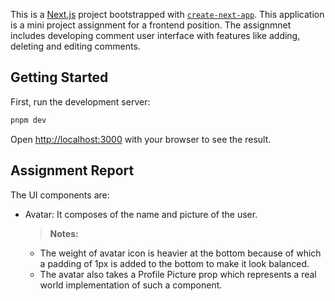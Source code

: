 This is a [Next.js](https://nextjs.org/) project bootstrapped with [`create-next-app`](https://github.com/vercel/next.js/tree/canary/packages/create-next-app). This application is a mini project assignment for a frontend position. The assignmnet includes developing comment user interface with features like adding, deleting and editing comments.

## Getting Started

First, run the development server:

```bash
pnpm dev
```

Open [http://localhost:3000](http://localhost:3000) with your browser to see the result.

## Assignment Report

The UI components are:

- Avatar: It composes of the name and picture of the user.
  > **Notes:**
  - The weight of avatar icon is heavier at the bottom because of which a padding of 1px is added to the bottom to make it look balanced.
  - The avatar also takes a Profile Picture prop which represents a real world implementation of such a component.
